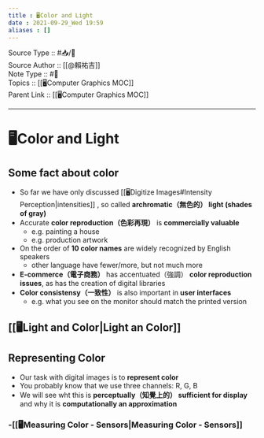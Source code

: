 ```yaml
---
title : 🖥️Color and Light
date : 2021-09-29_Wed 19:59
aliases : []
---
```

Source Type :: #📥/📄 <br>
Source Author :: [[@賴祐吉]]<br>
Note Type :: #📝 <br>
Topics :: [[🖥️Computer Graphics MOC]]<br>
Parent Link :: [[🖥️Computer Graphics MOC]]<br>

---
# 🖥️Color and Light

## Some fact about color
+ So far we have only discussed [[🖥️Digitize Images#Intensity Perception|intensities]] , so called **archromatic（無色的） light (shades of gray)**
+ Accurate **color reproduction（色彩再現）** is **commercially valuable**
	- e.g. painting a house
	- e.g. production artwork
+ On the order of **10 color names** are widely recognized by English speakers
	- other language have fewer/more, but not much more
+ **E-commerce（電子商務）** has accentuated（強調） **color reproduction issues**, as has the creation of digital libraries
+ **Color consistensy（一致性）** is also important in **user interfaces**
	- e.g. what you see on the monitor should match the printed version


## [[🖥️Light and Color|Light an Color]]

## Representing Color
+ Our task with digital images is to **represent color**
+ You probably know that we use three channels: R, G, B
+ We will see wht this is **perceptually（知覺上的） sufficient for display** and why it is **computationally an approximation**

### -[[🖥️Measuring Color - Sensors|Measuring Color - Sensors]]